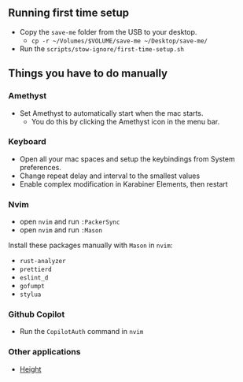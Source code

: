 ## Running first time setup
- Copy the `save-me` folder from the USB to your desktop.
  - `cp -r ~/Volumes/$VOLUME/save-me ~/Desktop/save-me/`
- Run the `scripts/stow-ignore/first-time-setup.sh`

## Things you have to do manually

### Amethyst
- Set Amethyst to automatically start when the mac starts.
   - You do this by clicking the Amethyst icon in the menu bar.

### Keyboard
- Open all your mac spaces and setup the keybindings from System preferences.
- Change repeat delay and interval to the smallest values
- Enable complex modification in Karabiner Elements, then restart

### Nvim
- open `nvim` and run `:PackerSync`
- open `nvim` and run `:Mason`

Install these packages manually with `Mason` in `nvim`:
- `rust-analyzer`
- `prettierd`
- `eslint_d`
- `gofumpt`
- `stylua`

### Github Copilot
- Run the `CopilotAuth` command in `nvim`

### Other applications
- [Height](https://height.app/download)

